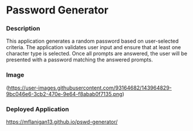 # Password Generator

### Description
This application generates a random password based on user-selected criteria. The application validates user input and ensure that at least one character type is selected. Once all prompts are answered, the user will be presented with a password matching the answered prompts.

### Image
(https://user-images.githubusercontent.com/93164682/143964829-9bc046e6-3cb2-470e-9e64-f8abab0f7135.png)

### Deployed Application
https://mflanigan13.github.io/pswd-generator/
